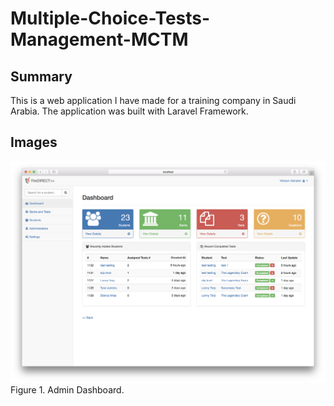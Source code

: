 # Multiple-Choice-Tests-Management-MCTM


## Summary
This is a web application I have made for a training company in Saudi Arabia. The application was built with Laravel Framework.

## Images
![alt text](admin_dashboard.png)
Figure 1. Admin Dashboard.
